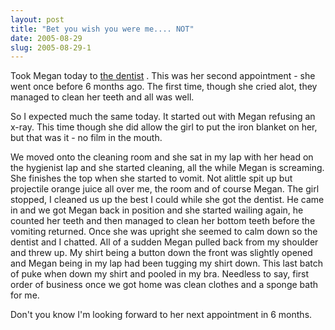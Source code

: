 ```yaml
---
layout: post
title: "Bet you wish you were me.... NOT"
date: 2005-08-29
slug: 2005-08-29-1
---
```


Took Megan today to  [the dentist](http://www.youngsmilesca.com/) . This was her second appointment - she went once before 6 months ago.  The first time, though she cried alot, they managed to clean her teeth and all was well.  

So I expected much the same today.  It started out with Megan refusing an x-ray.  This time though she did allow the girl to put the iron blanket on her, but that was it - no film in the mouth.

We moved onto the cleaning room and she sat in my lap with her head on the hygienist lap and she started cleaning, all the while Megan is screaming.  She finishes the top when she started to vomit.  Not alittle spit up but projectile orange juice all over me, the room and of course Megan.  The girl stopped, I cleaned us up the best I could while she got the dentist.  He came in and we got Megan back in position and she started wailing again, he counted her teeth and then managed to clean her bottom teeth before the vomiting returned.  Once she was upright she seemed to calm down so the dentist and I chatted.  All of a sudden Megan pulled back from my shoulder and threw up.  My shirt being a button down the front was slightly opened and Megan being in my lap had been tugging my shirt down.  This last batch of puke when down my shirt and pooled in my bra.  Needless to say, first order of business once we got home was clean clothes and a sponge bath for me.

Don&apos;t you know I&apos;m looking forward to her next appointment in 6 months.
